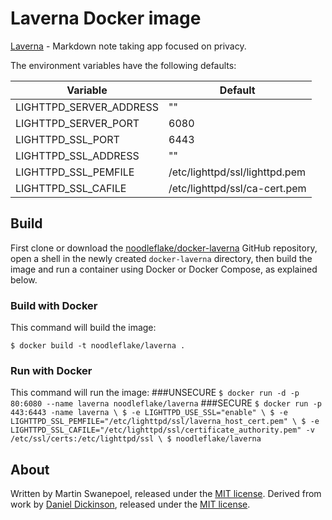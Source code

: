 # Laverna Docker image

[Laverna](https://laverna.cc/) - Markdown note taking app focused on privacy.

The environment variables have the following defaults:

|Variable                 | Default                                          |
|-------------------------|--------------------------------------------------|
|LIGHTTPD_SERVER_ADDRESS  | ""                                               |
|LIGHTTPD_SERVER_PORT     | 6080                                             |
|LIGHTTPD_SSL_PORT        | 6443                                             |
|LIGHTTPD_SSL_ADDRESS     | ""                                               |
|LIGHTTPD_SSL_PEMFILE     | /etc/lighttpd/ssl/lighttpd.pem                   |
|LIGHTTPD_SSL_CAFILE      | /etc/lighttpd/ssl/ca-cert.pem                    |

## Build

First clone or download the [noodleflake/docker-laverna](https://github.com/noodleflake/docker-laverna) GitHub repository, open a shell in the newly created `docker-laverna` directory, then build the image and run a container using Docker or Docker Compose, as explained below.

### Build with Docker

This command will build the image:

	$ docker build -t noodleflake/laverna .

### Run with Docker

This command will run the image:
###UNSECURE
	`$ docker run -d -p 80:6080 --name laverna noodleflake/laverna`
###SECURE
	`$ docker run -p 443:6443 -name laverna \
	$ -e LIGHTTPD_USE_SSL="enable" \
	$ -e LIGHTTPD_SSL_PEMFILE="/etc/lighttpd/ssl/laverna_host_cert.pem" \
	$ -e LIGHTTPD_SSL_CAFILE="/etc/lighttpd/ssl/certificate_authority.pem" -v /etc/ssl/certs:/etc/lighttpd/ssl \
	$ noodleflake/laverna`
## About

Written by Martin Swanepoel, released under the [MIT license](http://opensource.org/licenses/MIT).
Derived from work by [Daniel Dickinson](https://github.com/cshoredaniel/docker-lighttpd), released under the [MIT license](http://opensource.org/licenses/MIT).
